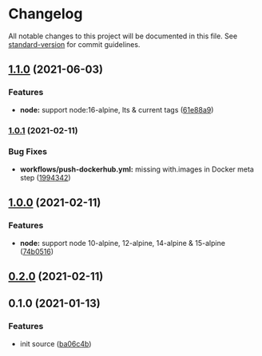 # Changelog

All notable changes to this project will be documented in this file. See [standard-version](https://github.com/conventional-changelog/standard-version) for commit guidelines.

## [1.1.0](https://github.com/boringcodes/dev-runner/compare/v1.0.1...v1.1.0) (2021-06-03)


### Features

* **node:** support node:16-alpine, lts & current tags ([61e88a9](https://github.com/boringcodes/dev-runner/commit/61e88a97f0cfd3d7e845e036df31ec7b20bd8ccb))

### [1.0.1](https://github.com/boringcodes/dev-runner/compare/v1.0.0...v1.0.1) (2021-02-11)


### Bug Fixes

* **workflows/push-dockerhub.yml:** missing with.images in Docker meta step ([1994342](https://github.com/boringcodes/dev-runner/commit/19943423388574afd942aa8d79fa6f03b5f0644a))

## [1.0.0](https://github.com/boringcodes/dev-runner/compare/v0.2.0...v1.0.0) (2021-02-11)


### Features

* **node:** support node 10-alpine, 12-alpine, 14-alpine & 15-alpine ([74b0516](https://github.com/boringcodes/dev-runner/commit/74b0516d9d2416d00f696dc5a76f3495aed7382a))

## [0.2.0](https://github.com/boringcodes/dev-runner/compare/v0.1.0...v0.2.0) (2021-02-11)

## 0.1.0 (2021-01-13)


### Features

* init source ([ba06c4b](https://github.com/boringcodes/docker-dev-runner/commit/ba06c4b26c01db5ada078a825091143594f39e88))
